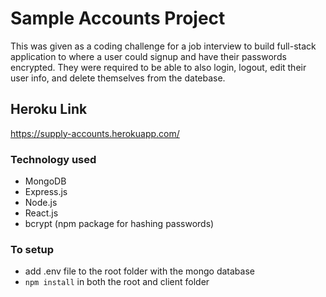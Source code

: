 # Sample Accounts Project
This was given as a coding challenge for a job interview to build full-stack application to where a user could signup and have their passwords encrypted. They were required to be able to also login, logout, edit their user info, and delete themselves from the datebase.

## Heroku Link
https://supply-accounts.herokuapp.com/

### Technology used
- MongoDB
- Express.js
- Node.js
- React.js 
- bcrypt (npm package for hashing passwords)

### To setup
- add .env file to the root folder with the mongo database
- `npm install` in both the root and client folder







